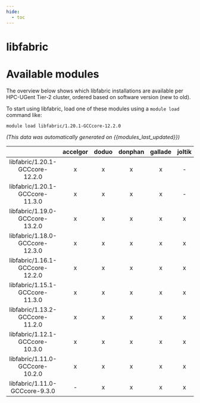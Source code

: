 ```yaml
---
hide:
  - toc
---
```


libfabric
=========

# Available modules


The overview below shows which libfabric installations are available per HPC-UGent Tier-2 cluster, ordered based on software version (new to old).

To start using libfabric, load one of these modules using a `module load` command like:

```shell
module load libfabric/1.20.1-GCCcore-12.2.0
```

*(This data was automatically generated on {{modules_last_updated}})*  

| |accelgor|doduo|donphan|gallade|joltik|shinx|skitty|
| :---: | :---: | :---: | :---: | :---: | :---: | :---: | :---: |
|libfabric/1.20.1-GCCcore-12.2.0|x|x|x|x|-|x|x|
|libfabric/1.20.1-GCCcore-11.3.0|x|x|x|x|-|x|x|
|libfabric/1.19.0-GCCcore-13.2.0|x|x|x|x|x|x|x|
|libfabric/1.18.0-GCCcore-12.3.0|x|x|x|x|x|x|x|
|libfabric/1.16.1-GCCcore-12.2.0|x|x|x|x|x|x|x|
|libfabric/1.15.1-GCCcore-11.3.0|x|x|x|x|x|-|x|
|libfabric/1.13.2-GCCcore-11.2.0|x|x|x|x|x|-|x|
|libfabric/1.12.1-GCCcore-10.3.0|x|x|x|x|x|-|x|
|libfabric/1.11.0-GCCcore-10.2.0|x|x|x|x|x|-|x|
|libfabric/1.11.0-GCCcore-9.3.0|-|x|x|x|x|-|x|
